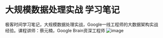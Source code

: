 # 大规模数据处理实战 学习笔记
极客时间学习笔记，大规模数据处理实战，Google一线工程师的大数据架构实战经验。课程讲师：蔡元楠，Google Brain资深工程师
![image](https://user-images.githubusercontent.com/30227994/160270057-bdd1d19c-4a18-4ea5-accf-52b3af999edb.png)
